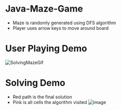 # Java-Maze-Game
- Maze is randomly generated using DFS algorithm
- Player uses arrow keys to move around board

# User Playing Demo
![SolvingMazeGif](https://user-images.githubusercontent.com/64996140/184963866-a4dc1176-6b90-49b5-950e-fa57d6f32eaf.gif)

# Solving Demo
- Red path is the final solution
- Pink is all cells the algorithm visited
![image](https://user-images.githubusercontent.com/64996140/184964327-0ceb482a-470f-4309-833c-56156944bade.png)


